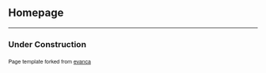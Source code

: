 ## Homepage

---

### Under Construction

<p style="font-size:11px; font-family:HelveticaNeue">Page template forked from <a href="https://github.com/evanca/quick-portfolio">evanca</a></p>
<!-- Remove above link if you don't want to attibute -->
